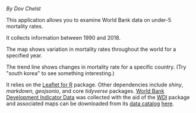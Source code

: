 _By Dov Chelst_

This application allows you to examine World Bank data on under-5 mortality 
rates.

It collects information between 1990 and 2018.

The map shows variation in mortality rates throughout the world for a specified 
year.

The trend line shows changes in mortality rate for a specific country. 
(Try "south korea" to see something interesting.)

It relies on the [Leaflet for R](https://https://rstudio.github.io/leaflet/)
package. Other dependencies include _shiny_, _markdown_, _geojsonio_, and 
core _tidyverse_ packages. 
[World Bank Development Indicator Data](http://wdi.worldbank.org/table/2.18) 
was collected with the aid of the 
[WDI](https://cran.r-project.org/web/packages/WDI/WDI.pdf) package and 
associated maps can be downloaded from its 
[data catalog](https://datacatalog.worldbank.org/) 
[here](https://development-data-hub-s3-public.s3.amazonaws.com/ddhfiles/779551/wb_boundaries_geojson_lowres.zip).